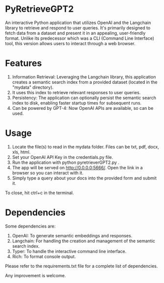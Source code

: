 # PyRetrieveGPT2
An interactive Python application that utilizes OpenAI and the Langchain library to retrieve and respond to user queries. It's primarily designed to fetch data from a dataset and present it in an appealing, user-friendly format. Unlike its predecessor which was a CLI (Command Line Interface) tool, this version allows users to interact through a web browser.

# Features
1. Information Retrieval: Leveraging the Langchain library, this application creates a semantic search index from a provided dataset (located in the "mydata" directory).
2. It uses this index to retrieve relevant responses to user queries.
3. Persistency: The application can optionally persist the semantic search index to disk, enabling faster startup times for subsequent runs.
4. Can be powered by GPT-4: Now OpenAI APIs are available, so can be used. 

# Usage
1. Locate the file(s) to read in the mydata folder. Files can be txt, pdf, docx, xls, html.
2. Set your OpenAI API Key in the credentials.py file.
3. Run the application with python pyretrieverGPT2.py .
4. The app will be served on http://0.0.0.0:5666/. Open the link in a browser so you can interact with it.
5. Simply type a query about your docs into the provided form and submit it.

To close, hit ctrl+c in the terminal.

# Dependencies
Some dependencies are:
1. OpenAI: To generate semantic embeddings and responses.
2. Langchain: For handling the creation and management of the semantic search index.
3. Typer: To handle the interactive command line interface.
4. Rich: To format console output.

Please refer to the requirements.txt file for a complete list of dependencies.

Any improvement is welcome.
